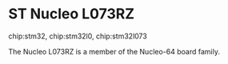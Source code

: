 ST Nucleo L073RZ
================

chip:stm32, chip:stm32l0, chip:stm32l073

The Nucleo L073RZ is a member of the Nucleo-64 board family.
